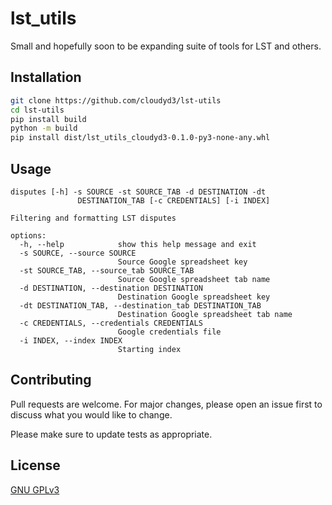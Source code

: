 # lst_utils

Small and hopefully soon to be expanding suite of tools for LST and others.

## Installation

```bash
git clone https://github.com/cloudyd3/lst-utils
cd lst-utils
pip install build
python -m build
pip install dist/lst_utils_cloudyd3-0.1.0-py3-none-any.whl
```

## Usage

```
disputes [-h] -s SOURCE -st SOURCE_TAB -d DESTINATION -dt
               DESTINATION_TAB [-c CREDENTIALS] [-i INDEX]

Filtering and formatting LST disputes

options:
  -h, --help            show this help message and exit
  -s SOURCE, --source SOURCE
                        Source Google spreadsheet key
  -st SOURCE_TAB, --source_tab SOURCE_TAB
                        Source Google spreadsheet tab name
  -d DESTINATION, --destination DESTINATION
                        Destination Google spreadsheet key
  -dt DESTINATION_TAB, --destination_tab DESTINATION_TAB
                        Destination Google spreadsheet tab name
  -c CREDENTIALS, --credentials CREDENTIALS
                        Google credentials file
  -i INDEX, --index INDEX
                        Starting index
```

## Contributing
Pull requests are welcome. For major changes, please open an issue first to discuss what you would like to change.

Please make sure to update tests as appropriate.

## License
[GNU GPLv3](https://choosealicense.com/licenses/mit/)